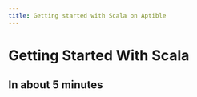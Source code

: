 ```yaml
---
title: Getting started with Scala on Aptible
---
```


# Getting Started With Scala

## In about 5 minutes